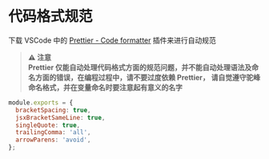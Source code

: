 # 代码格式规范

下载 VSCode 中的 [Prettier - Code formatter](https://marketplace.visualstudio.com/items?itemName=esbenp.prettier-vscode) 插件来进行自动规范

> **⚠️ 注意<br />
> Prettier 仅能自动处理代码格式方面的规范问题，并不能自动处理语法及命名方面的错误，在编程过程中，请不要过度依赖 Prettier， 请自觉遵守驼峰命名格式，并在变量命名时要注意起有意义的名字**

```.prettierrc.js
module.exports = {
  bracketSpacing: true,
  jsxBracketSameLine: true,
  singleQuote: true,
  trailingComma: 'all',
  arrowParens: 'avoid',
};

```
